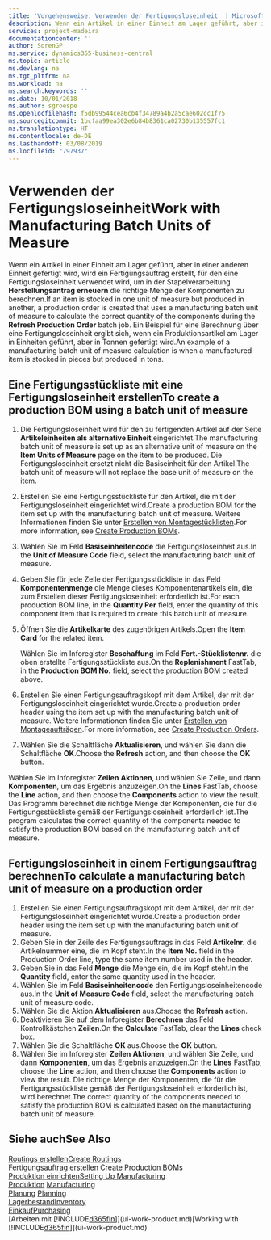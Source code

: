 ```yaml
---
title: 'Vorgehensweise: Verwenden der Fertigungsloseinheit  | Microsoft Docs'
description: Wenn ein Artikel in einer Einheit am Lager geführt, aber in einer anderen Einheit gefertigt wird, kann ein Fertigungsauftrag erstellt werden, für den eine Fertigungsloseinheit verwendet wird, um in der Stapelverarbeitung  FA berechnen die richtige Menge der Komponenten zu berechnen. Ein Beispiel für eine Berechnung über eine Fertigungsloseinheit ergibt sich, wenn ein Produktionsartikel am Lager in Einheiten geführt, aber in Tonnen gefertigt wird.
services: project-madeira
documentationcenter: ''
author: SorenGP
ms.service: dynamics365-business-central
ms.topic: article
ms.devlang: na
ms.tgt_pltfrm: na
ms.workload: na
ms.search.keywords: ''
ms.date: 10/01/2018
ms.author: sgroespe
ms.openlocfilehash: f5db99544cea6cb4f34789a4b2a5cae602cc1f75
ms.sourcegitcommit: 1bcfaa99ea302e6b84b8361ca02730b135557fc1
ms.translationtype: HT
ms.contentlocale: de-DE
ms.lasthandoff: 03/08/2019
ms.locfileid: "797937"
---
```

# <a name="work-with-manufacturing-batch-units-of-measure"></a><span data-ttu-id="8072f-104">Verwenden der Fertigungsloseinheit</span><span class="sxs-lookup"><span data-stu-id="8072f-104">Work with Manufacturing Batch Units of Measure</span></span>
<span data-ttu-id="8072f-105">Wenn ein Artikel in einer Einheit am Lager geführt, aber in einer anderen Einheit gefertigt wird, wird ein Fertigungsauftrag erstellt, für den eine Fertigungsloseinheit verwendet wird, um in der Stapelverarbeitung **Herstellungsantrag erneuern** die richtige Menge der Komponenten zu berechnen.</span><span class="sxs-lookup"><span data-stu-id="8072f-105">If an item is stocked in one unit of measure but produced in another, a production order is created that uses a manufacturing batch unit of measure to calculate the correct quantity of the components during the **Refresh Production Order** batch job.</span></span> <span data-ttu-id="8072f-106">Ein Beispiel für eine Berechnung über eine Fertigungsloseinheit ergibt sich, wenn ein Produktionsartikel am Lager in Einheiten geführt, aber in Tonnen gefertigt wird.</span><span class="sxs-lookup"><span data-stu-id="8072f-106">An example of a manufacturing batch unit of measure calculation is when a manufactured item is stocked in pieces but produced in tons.</span></span>  

## <a name="to-create-a-production-bom-using-a-batch-unit-of-measure"></a><span data-ttu-id="8072f-107">Eine Fertigungsstückliste mit eine Fertigungsloseinheit erstellen</span><span class="sxs-lookup"><span data-stu-id="8072f-107">To create a production BOM using a batch unit of measure</span></span>  
1.  <span data-ttu-id="8072f-108">Die Fertigungsloseinheit wird für den zu fertigenden Artikel auf der Seite **Artikeleinheiten als alternative Einheit** eingerichtet.</span><span class="sxs-lookup"><span data-stu-id="8072f-108">The manufacturing batch unit of measure is set up as an alternative unit of measure on the **Item Units of Measure** page on the item to be produced.</span></span> <span data-ttu-id="8072f-109">Die Fertigungsloseinheit ersetzt nicht die Basiseinheit für den Artikel.</span><span class="sxs-lookup"><span data-stu-id="8072f-109">The batch unit of measure will not replace the base unit of measure on the item.</span></span>  
2.  <span data-ttu-id="8072f-110">Erstellen Sie eine Fertigungsstückliste für den Artikel, die mit der Fertigungsloseinheit eingerichtet wird.</span><span class="sxs-lookup"><span data-stu-id="8072f-110">Create a production BOM for the item set up with the manufacturing batch unit of measure.</span></span> <span data-ttu-id="8072f-111">Weitere Informationen finden Sie unter [Erstellen von Montagestücklisten](production-how-to-create-production-boms.md).</span><span class="sxs-lookup"><span data-stu-id="8072f-111">For more information, see [Create Production BOMs](production-how-to-create-production-boms.md).</span></span>  
3.  <span data-ttu-id="8072f-112">Wählen Sie im Feld **Basiseinheitencode** die Fertigungsloseinheit aus.</span><span class="sxs-lookup"><span data-stu-id="8072f-112">In the **Unit of Measure Code** field, select the manufacturing batch unit of measure.</span></span>  
4.  <span data-ttu-id="8072f-113">Geben Sie für jede Zeile der Fertigungsstückliste in das Feld **Komponentenmenge** die Menge dieses Komponentenartikels ein, die zum Erstellen dieser Fertigungsloseinheit erforderlich ist.</span><span class="sxs-lookup"><span data-stu-id="8072f-113">For each production BOM line, in the **Quantity Per** field, enter the quantity of this component item that is required to create this batch unit of measure.</span></span>  
5.  <span data-ttu-id="8072f-114">Öffnen Sie die  **Artikelkarte** des zugehörigen Artikels.</span><span class="sxs-lookup"><span data-stu-id="8072f-114">Open the **Item Card** for the related item.</span></span>  

    <span data-ttu-id="8072f-115">Wählen Sie im Inforegister **Beschaffung** im Feld **Fert.-Stücklistennr.** die oben erstellte Fertigungsstückliste aus.</span><span class="sxs-lookup"><span data-stu-id="8072f-115">On the **Replenishment** FastTab, in the **Production BOM No.** field, select the production BOM created above.</span></span>  
6.  <span data-ttu-id="8072f-116">Erstellen Sie einen Fertigungsauftragskopf mit dem Artikel, der mit der Fertigungsloseinheit eingerichtet wurde.</span><span class="sxs-lookup"><span data-stu-id="8072f-116">Create a production order header using the item set up with the manufacturing batch unit of measure.</span></span> <span data-ttu-id="8072f-117">Weitere Informationen finden Sie unter [Erstellen von Montageaufträgen](production-how-to-create-production-orders.md).</span><span class="sxs-lookup"><span data-stu-id="8072f-117">For more information, see [Create Production Orders](production-how-to-create-production-orders.md).</span></span>  
7.  <span data-ttu-id="8072f-118">Wählen Sie die Schaltfläche **Aktualisieren**, und wählen Sie dann die Schaltfläche **OK**.</span><span class="sxs-lookup"><span data-stu-id="8072f-118">Choose the **Refresh** action, and then choose  the **OK** button.</span></span>  

<span data-ttu-id="8072f-119">Wählen Sie im Inforegister **Zeilen** **Aktionen**, und wählen Sie Zeile, und dann **Komponenten**, um das Ergebnis anzuzeigen.</span><span class="sxs-lookup"><span data-stu-id="8072f-119">On the **Lines** FastTab, choose the **Line** action, and then choose the **Components** action to view the result.</span></span> <span data-ttu-id="8072f-120">Das Programm berechnet die richtige Menge der Komponenten, die für die Fertigungsstückliste gemäß der Fertigungsloseinheit erforderlich ist.</span><span class="sxs-lookup"><span data-stu-id="8072f-120">The program calculates the correct quantity of the components needed to satisfy the production BOM based on the manufacturing batch unit of measure.</span></span>  

## <a name="to-calculate-a-manufacturing-batch-unit-of-measure-on-a-production-order"></a><span data-ttu-id="8072f-121">Fertigungsloseinheit in einem Fertigungsauftrag berechnen</span><span class="sxs-lookup"><span data-stu-id="8072f-121">To calculate a manufacturing batch unit of measure on a production order</span></span>  
1.  <span data-ttu-id="8072f-122">Erstellen Sie einen Fertigungsauftragskopf mit dem Artikel, der mit der Fertigungsloseinheit eingerichtet wurde.</span><span class="sxs-lookup"><span data-stu-id="8072f-122">Create a production order header using the item set up with the manufacturing batch unit of measure.</span></span>  
2.  <span data-ttu-id="8072f-123">Geben Sie in der Zeile des Fertigungsauftrags in das Feld **Artikelnr.** die Artikelnummer eine, die im Kopf steht.</span><span class="sxs-lookup"><span data-stu-id="8072f-123">In the **Item No.** field in the Production Order line, type the same item number used in the header.</span></span>  
3.  <span data-ttu-id="8072f-124">Geben Sie in das Feld **Menge** die Menge ein, die im Kopf steht.</span><span class="sxs-lookup"><span data-stu-id="8072f-124">In the **Quantity** field, enter the same quantity used in the header.</span></span>  
4.  <span data-ttu-id="8072f-125">Wählen Sie im Feld **Basiseinheitencode** den Fertigungsloseinheitencode aus.</span><span class="sxs-lookup"><span data-stu-id="8072f-125">In the **Unit of Measure Code** field, select the manufacturing batch unit of measure code.</span></span>  
5.  <span data-ttu-id="8072f-126">Wählen Sie die Aktion **Aktualisieren** aus.</span><span class="sxs-lookup"><span data-stu-id="8072f-126">Choose the **Refresh** action.</span></span>
6.  <span data-ttu-id="8072f-127">Deaktivieren Sie auf dem Inforegister **Berechnen** das Feld Kontrollkästchen **Zeilen**.</span><span class="sxs-lookup"><span data-stu-id="8072f-127">On the **Calculate** FastTab, clear the **Lines** check box.</span></span>  
7.  <span data-ttu-id="8072f-128">Wählen Sie die Schaltfläche **OK** aus.</span><span class="sxs-lookup"><span data-stu-id="8072f-128">Choose the **OK** button.</span></span>  
8.  <span data-ttu-id="8072f-129">Wählen Sie im Inforegister **Zeilen** **Aktionen**, und wählen Sie Zeile, und dann **Komponenten**, um das Ergebnis anzuzeigen.</span><span class="sxs-lookup"><span data-stu-id="8072f-129">On the **Lines** FastTab, choose the **Line** action, and then choose the **Components** action to view the result.</span></span> <span data-ttu-id="8072f-130">Die richtige Menge der Komponenten, die für die Fertigungsstückliste gemäß der Fertigungsloseinheit erforderlich ist, wird berechnet.</span><span class="sxs-lookup"><span data-stu-id="8072f-130">The correct quantity of the components needed to satisfy the production BOM is calculated based on the manufacturing batch unit of measure.</span></span>  

## <a name="see-also"></a><span data-ttu-id="8072f-131">Siehe auch</span><span class="sxs-lookup"><span data-stu-id="8072f-131">See Also</span></span>  
[<span data-ttu-id="8072f-132">Routings erstellen</span><span class="sxs-lookup"><span data-stu-id="8072f-132">Create Routings</span></span>](production-how-to-create-routings.md)  
<span data-ttu-id="8072f-133">[Fertigungsauftrag erstellen](production-how-to-create-production-boms.md)   </span><span class="sxs-lookup"><span data-stu-id="8072f-133">[Create Production BOMs](production-how-to-create-production-boms.md)   </span></span>  
[<span data-ttu-id="8072f-134">Produktion einrichten</span><span class="sxs-lookup"><span data-stu-id="8072f-134">Setting Up Manufacturing</span></span>](production-configure-production-processes.md)  
<span data-ttu-id="8072f-135">[Produktion](production-manage-manufacturing.md)  </span><span class="sxs-lookup"><span data-stu-id="8072f-135">[Manufacturing](production-manage-manufacturing.md)  </span></span>  
<span data-ttu-id="8072f-136">[Planung](production-planning.md) </span><span class="sxs-lookup"><span data-stu-id="8072f-136">[Planning](production-planning.md) </span></span>  
[<span data-ttu-id="8072f-137">Lagerbestand</span><span class="sxs-lookup"><span data-stu-id="8072f-137">Inventory</span></span>](inventory-manage-inventory.md)  
[<span data-ttu-id="8072f-138">Einkauf</span><span class="sxs-lookup"><span data-stu-id="8072f-138">Purchasing</span></span>](purchasing-manage-purchasing.md)  
<span data-ttu-id="8072f-139">[Arbeiten mit [!INCLUDE[d365fin](includes/d365fin_md.md)]](ui-work-product.md)</span><span class="sxs-lookup"><span data-stu-id="8072f-139">[Working with [!INCLUDE[d365fin](includes/d365fin_md.md)]](ui-work-product.md)</span></span>  
